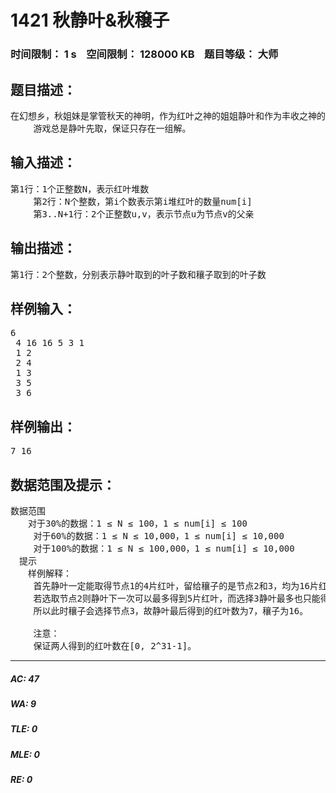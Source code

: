 # 1421 秋静叶&秋穣子    
### 时间限制： 1 s&nbsp;&nbsp;&nbsp;&nbsp;空间限制： 128000 KB&nbsp;&nbsp;&nbsp;&nbsp;题目等级： 大师  
## 题目描述：  

<pre>
在幻想乡，秋姐妹是掌管秋天的神明，作为红叶之神的姐姐静叶和作为丰收之神的妹妹穰子。如果把红叶和果实联系在一起，自然会想到烤红薯。烤红薯需要很多的叶子，才能把红薯烤得很香，所以秋姐妹决定比比谁能够收集到最多的红叶。静叶将红叶分成了N堆(编号1..N)，并且规定了它们的选取顺序，刚好形成一颗有向树。在游戏过程中，两人从根节点开始，轮流取走红叶，当一个人取走节点i的红叶后，另一个人只能从节点i的儿子节点中选取一个。当取到某个叶子时游戏结束，然后两人会比较自己得到的红叶数量。已知两人采用的策略不一样，静叶考虑在让穰子取得尽可能少的前提下，自己取的最多；而穰子想得是在自己尽可能取得多的前提下，让静叶取得最少。在两人都采取最优策略的情况下，请你计算出游戏结束时两人的红叶数量。  
 　　游戏总是静叶先取，保证只存在一组解。
</pre>
  
  
## 输入描述：  

<pre>
第1行：1个正整数N，表示红叶堆数  
 　　第2行：N个整数，第i个数表示第i堆红叶的数量num[i]  
 　　第3..N+1行：2个正整数u,v，表示节点u为节点v的父亲
</pre>
  
  
## 输出描述：  

<pre>
第1行：2个整数，分别表示静叶取到的叶子数和穰子取到的叶子数
</pre>
  
  
## 样例输入：  

<pre>
6  
 4 16 16 5 3 1  
 1 2  
 2 4  
 1 3  
 3 5  
 3 6
</pre>
  
  
## 样例输出：  

<pre>
7 16
</pre>
  
  
## 数据范围及提示：  

<pre>
数据范围  
　　对于30%的数据：1 ≤ N ≤ 100，1 ≤ num[i] ≤ 100  
 　　对于60%的数据：1 ≤ N ≤ 10,000，1 ≤ num[i] ≤ 10,000  
 　　对于100%的数据：1 ≤ N ≤ 100,000，1 ≤ num[i] ≤ 10,000  
　提示  
　　样例解释：  
 　　首先静叶一定能取得节点1的4片红叶，留给穰子的是节点2和3，均为16片红叶。  
 　　若选取节点2则静叶下一次可以最多得到5片红叶，而选择3静叶最多也只能得到3片红叶，  
 　　所以此时穰子会选择节点3，故静叶最后得到的红叶数为7，穰子为16。  
  
 　　注意：  
 　　保证两人得到的红叶数在[0, 2^31-1]。
</pre>
  
  
***  

##### AC: 47  
##### WA: 9  
##### TLE: 0  
##### MLE: 0  
##### RE: 0  
